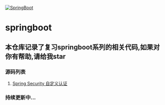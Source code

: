 [![SpringBoot](https://img.shields.io/badge/SpringBoot-2.3.1.RELEASE-brightgreen.svg)](https://docs.spring.io/spring-boot/docs/.3.1.RELEASE/reference/htmlsingle/)
# springboot
## 本仓库记录了复习springboot系列的相关代码,如果对你有帮助,请给我star
### 源码列表
1. [Spring Security 自定义认证](https://my.oschina.net/u/4517769/blog/4335982)

### 持续更新中...
